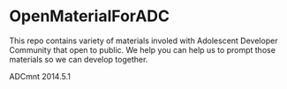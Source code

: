 OpenMaterialForADC
==================

This repo contains variety of materials involed with Adolescent Developer Community that open to public.
We help you can help us to prompt those materials so we can develop together.


ADCmnt
2014.5.1
